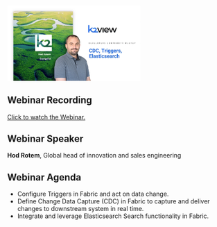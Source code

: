 <img src="../images/devComm_100523.png" style="zoom:30%;" />

## Webinar Recording 

[Click to watch the Webinar.](https://www.youtube.com/watch?v=0ZHDbzH5bYM)

## Webinar Speaker

**Hod Rotem**, Global head of innovation and sales engineering 

## Webinar Agenda

* Configure Triggers in Fabric and act on data change.
* Define Change Data Capture (CDC) in Fabric to capture and deliver changes to downstream system in real time.
* Integrate and leverage Elasticsearch Search functionality in Fabric.

